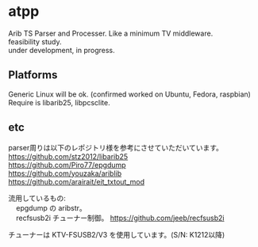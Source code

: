 atpp
===============

Arib TS Parser and Processer. Like a minimum TV middleware.  
feasibility study.  
under development, in progress.  


Platforms
------------
Generic Linux will be ok. (confirmed worked on Ubuntu, Fedora, raspbian)  
Require is libarib25, libpcsclite.  

etc
------------
parser周りは以下のレポジトリ様を参考にさせていただいています。  
https://github.com/stz2012/libarib25  
https://github.com/Piro77/epgdump  
https://github.com/youzaka/ariblib  
https://github.com/arairait/eit_txtout_mod  
  
流用しているもの:  
&nbsp;&nbsp;&nbsp;&nbsp;epgdump の aribstr。  
&nbsp;&nbsp;&nbsp;&nbsp;recfsusb2i&nbsp;チューナー制御。&nbsp;https://github.com/jeeb/recfsusb2i  
  
チューナーは KTV-FSUSB2/V3 を使用しています。(S/N: K1212以降)
